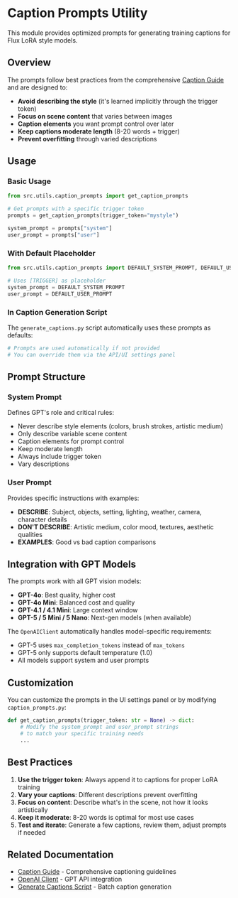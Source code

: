 # Caption Prompts Utility

This module provides optimized prompts for generating training captions for Flux LoRA style models.

## Overview

The prompts follow best practices from the comprehensive [Caption Guide](../../docs/CAPTION_GUIDE.md) and are designed to:

- **Avoid describing the style** (it's learned implicitly through the trigger token)
- **Focus on scene content** that varies between images
- **Caption elements** you want prompt control over later
- **Keep captions moderate length** (8-20 words + trigger)
- **Prevent overfitting** through varied descriptions

## Usage

### Basic Usage

```python
from src.utils.caption_prompts import get_caption_prompts

# Get prompts with a specific trigger token
prompts = get_caption_prompts(trigger_token="mystyle")

system_prompt = prompts["system"]
user_prompt = prompts["user"]
```

### With Default Placeholder

```python
from src.utils.caption_prompts import DEFAULT_SYSTEM_PROMPT, DEFAULT_USER_PROMPT

# Uses [TRIGGER] as placeholder
system_prompt = DEFAULT_SYSTEM_PROMPT
user_prompt = DEFAULT_USER_PROMPT
```

### In Caption Generation Script

The `generate_captions.py` script automatically uses these prompts as defaults:

```python
# Prompts are used automatically if not provided
# You can override them via the API/UI settings panel
```

## Prompt Structure

### System Prompt

Defines GPT's role and critical rules:
- Never describe style elements (colors, brush strokes, artistic medium)
- Only describe variable scene content
- Caption elements for prompt control
- Keep moderate length
- Always include trigger token
- Vary descriptions

### User Prompt

Provides specific instructions with examples:
- **DESCRIBE**: Subject, objects, setting, lighting, weather, camera, character details
- **DON'T DESCRIBE**: Artistic medium, color mood, textures, aesthetic qualities
- **EXAMPLES**: Good vs bad caption comparisons

## Integration with GPT Models

The prompts work with all GPT vision models:

- **GPT-4o**: Best quality, higher cost
- **GPT-4o Mini**: Balanced cost and quality
- **GPT-4.1 / 4.1 Mini**: Large context window
- **GPT-5 / 5 Mini / 5 Nano**: Next-gen models (when available)

The `OpenAIClient` automatically handles model-specific requirements:
- GPT-5 uses `max_completion_tokens` instead of `max_tokens`
- GPT-5 only supports default temperature (1.0)
- All models support system and user prompts

## Customization

You can customize the prompts in the UI settings panel or by modifying `caption_prompts.py`:

```python
def get_caption_prompts(trigger_token: str = None) -> dict:
    # Modify the system_prompt and user_prompt strings
    # to match your specific training needs
    ...
```

## Best Practices

1. **Use the trigger token**: Always append it to captions for proper LoRA training
2. **Vary your captions**: Different descriptions prevent overfitting
3. **Focus on content**: Describe what's in the scene, not how it looks artistically
4. **Keep it moderate**: 8-20 words is optimal for most use cases
5. **Test and iterate**: Generate a few captions, review them, adjust prompts if needed

## Related Documentation

- [Caption Guide](../../docs/CAPTION_GUIDE.md) - Comprehensive captioning guidelines
- [OpenAI Client](./openai_client.py) - GPT API integration
- [Generate Captions Script](../../scripts/generate_captions.py) - Batch caption generation
